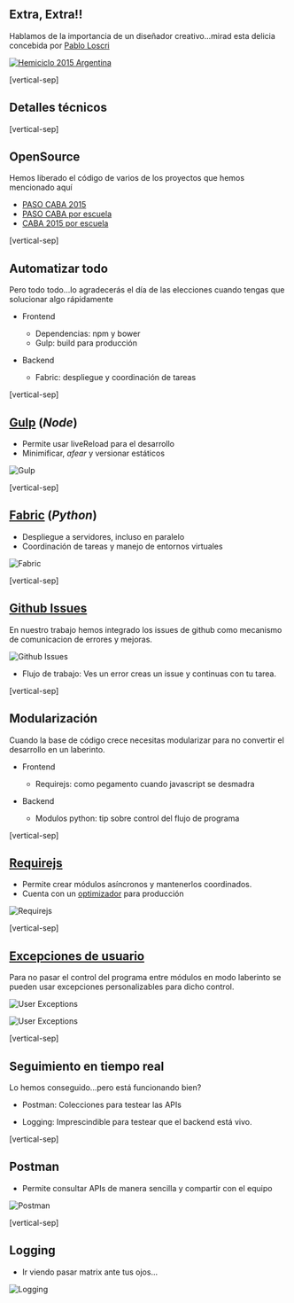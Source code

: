 ## Extra, Extra!! 

Hablamos de la importancia de un diseñador creativo...mirad esta delicia concebida por [Pablo Loscri][loscri]<!-- .element: target="_blank" -->

<a target="_blank" href="https://especiales.lanacion.com.ar/multimedia/proyectos/15/elecciones/elecciones_2015_arg_pv_hemiciclo/">
    <img alt="Hemiciclo 2015 Argentina" class="img_60" data-src="images/hemiciclo.png"></img>
</a>

[loscri]: https://twitter.com/ploscri

[vertical-sep]

## Detalles técnicos

[vertical-sep]

## OpenSource

Hemos liberado el código de varios de los proyectos que hemos mencionado aquí

* [PASO CABA 2015](https://github.com/lanacioncom/elecciones_2015_caba)<!-- .element: target="_blank" -->
* [PASO CABA por escuela](https://github.com/lanacioncom/2015_PASO_CABA_polling_stations_map)<!-- .element: target="_blank" -->
* [CABA 2015 por escuela](https://github.com/lanacioncom/2015_CABA_polling_stations_map)<!-- .element: target="_blank" -->

[vertical-sep]

## Automatizar todo

Pero todo todo...lo agradecerás el día de las elecciones 
cuando tengas que solucionar algo rápidamente

* Frontend
    * Dependencias: npm y bower
    * Gulp: build para producción

* Backend
    * Fabric: despliegue y coordinación de tareas

[vertical-sep]

## [Gulp](http://gulpjs.com/)<!-- .element: target="_blank" --> (_Node_)

* Permite usar liveReload para el desarrollo
* Minimificar, _afear_ y versionar estáticos

![Gulp][gulp_img] <!-- .element: class="img_80" -->

[gulp_img]: images/gulp.jpg

[vertical-sep]

## [Fabric](http://www.fabfile.org/)<!-- .element: target="_blank" --> (_Python_)

* Despliegue a servidores, incluso en paralelo
* Coordinación de tareas y manejo de entornos virtuales

![Fabric][fabric_img] <!-- .element: class="img_80" -->

[fabric_img]: images/fabric.jpg

[vertical-sep]

## [Github Issues](https://guides.github.com/features/issues/)<!-- .element: target="_blank" -->

En nuestro trabajo hemos integrado los issues de github como mecanismo
de comunicacion de errores y mejoras.

![Github Issues][issues_img] <!-- .element: class="img_80" -->

[issues_img]: images/issues.jpg

* Flujo de trabajo: Ves un error creas un issue y continuas con tu tarea.
<!-- .element: class="sm_note" -->

[vertical-sep]

## Modularización 

Cuando la base de código crece necesitas modularizar para no convertir
el desarrollo en un laberinto.

* Frontend
    * Requirejs: como pegamento cuando javascript se desmadra

* Backend
    * Modulos python: tip sobre control del flujo de programa

[vertical-sep]

## [Requirejs](http://requirejs.org/)<!-- .element: target="_blank" -->

* Permite crear módulos asíncronos y mantenerlos coordinados.
* Cuenta con un [optimizador](http://requirejs.org/docs/optimization.html)<!-- .element: target="_blank" --> para producción

![Requirejs][require_img] <!-- .element: class="img_80" -->

[require_img]: images/requirejs.jpg

[vertical-sep]

## [Excepciones de usuario](https://docs.python.org/2/tutorial/errors.html)<!-- .element: target="_blank" -->

Para no pasar el control del programa entre módulos en modo laberinto
se pueden usar excepciones personalizables para dicho control.

![User Exceptions][excep1_img] <!-- .element: class="img_70" -->

[excep1_img]: images/excep1.jpg

![User Exceptions][excep2_img] <!-- .element: class="img_70" -->

[excep2_img]: images/excep2.jpg

[vertical-sep]

## Seguimiento en tiempo real

Lo hemos conseguido...pero está funcionando bien?

* Postman: Colecciones para testear las APIs

* Logging: Imprescindible para testear que el backend está vivo.

[vertical-sep]

## Postman

* Permite consultar APIs de manera sencilla y compartir con el equipo

![Postman][postman_img] <!-- .element: class="img_80" -->

[postman_img]: images/postman.jpg

[vertical-sep]

## Logging

* Ir viendo pasar matrix ante tus ojos...

![Logging][log_img] <!-- .element: class="img_80" -->

[log_img]: images/logging.jpg

